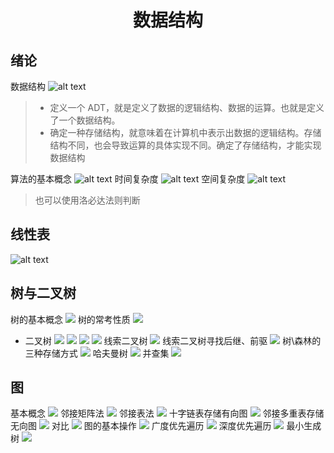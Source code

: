 # <p style="text-align:center">数据结构</p>

## 绪论

数据结构
![alt text](/notes/408/images-1/image-2.png)

> - 定义一个 ADT，就是定义了数据的逻辑结构、数据的运算。也就是定义了一个数据结构。
> - 确定一种存储结构，就意味着在计算机中表示出数据的逻辑结构。存储结构不同，也会导致运算的具体实现不同。确定了存储结构，才能实现数据结构

算法的基本概念
![alt text](/notes/408/images-1/image-3.png)
时间复杂度
![alt text](/notes/408/images-1/image-4.png)
空间复杂度
![alt text](/notes/408/images-1/image-5.png)

> 也可以使用洛必达法则判断

## 线性表

![alt text](/notes/408/images-1/image-6.png)

## 树与二叉树

树的基本概念
![](/notes/408/images-1/2025-07-31-22-32-20.png)
树的常考性质
![](/notes/408/images-1/2025-07-31-23-27-44.png)

- 二叉树
  ![](/notes/408/images-1/2025-07-31-23-39-10.png)
  ![](/notes/408/images-1/2025-08-01-12-41-37.png)
  ![](/notes/408/images-1/2025-08-01-13-08-42.png)
  ![](/notes/408/images-1/2025-08-01-13-41-12.png)
  线索二叉树
  ![](/notes/408/images-1/2025-08-01-14-30-28.png)
  线索二叉树寻找后继、前驱
  ![](/notes/408/images-1/2025-08-01-15-29-50.png)
  树\森林的三种存储方式
  ![](/notes/408/images-1/2025-08-01-15-46-43.png)
  哈夫曼树
  ![](/notes/408/images-1/2025-08-01-16-13-51.png)
  并查集
  ![](/notes/408/images-1/2025-08-01-16-46-12.png)

## 图

基本概念
![](/notes/408/images-1/2025-08-01-17-23-16.png)
邻接矩阵法
![](/notes/408/images-1/2025-08-01-19-24-49.png)
邻接表法
![](/notes/408/images-1/2025-08-01-19-39-34.png)
十字链表存储有向图
![](/notes/408/images-1/2025-08-01-19-44-09.png)
邻接多重表存储无向图
![](/notes/408/images-1/2025-08-01-20-05-00.png)
对比
![](/notes/408/images-1/2025-08-01-20-06-39.png)
图的基本操作
![](/notes/408/images-1/2025-08-01-20-15-08.png)
广度优先遍历
![](/notes/408/images-1/2025-08-01-20-34-57.png)
深度优先遍历
![](/notes/408/images-1/2025-08-01-22-55-32.png)
最小生成树
![](/notes/408/images-1/2025-08-01-23-02-07.png)
